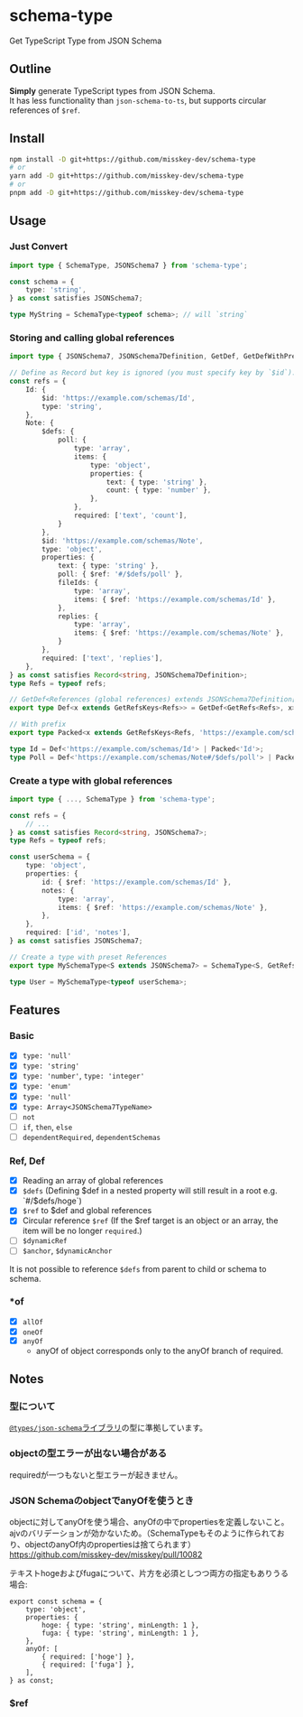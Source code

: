 # schema-type
Get TypeScript Type from JSON Schema

## Outline
**Simply** generate TypeScript types from JSON Schema.  
It has less functionality than `json-schema-to-ts`, but supports circular references of `$ref`.

## Install

```bash
npm install -D git+https://github.com/misskey-dev/schema-type
# or
yarn add -D git+https://github.com/misskey-dev/schema-type
# or
pnpm add -D git+https://github.com/misskey-dev/schema-type
```

## Usage

### Just Convert
```typescript
import type { SchemaType, JSONSchema7 } from 'schema-type';

const schema = {
	type: 'string',
} as const satisfies JSONSchema7;

type MyString = SchemaType<typeof schema>; // will `string`
```

### Storing and calling global references
```typescript
import type { JSONSchema7, JSONSchema7Definition, GetDef, GetDefWithPrefix, GetReferencesKeys, GetReferencesKeysWithPrefix } from 'schema-type';

// Define as Record but key is ignored (you must specify key by `$id`).
const refs = {
	Id: {
		$id: 'https://example.com/schemas/Id',
		type: 'string',
	},
	Note: {
		$defs: {
			poll: {
				type: 'array',
				items: {
					type: 'object',
					properties: {
						text: { type: 'string' },
						count: { type: 'number' },
					},
				},
				required: ['text', 'count'],
			}
		},
		$id: 'https://example.com/schemas/Note',
		type: 'object',
		properties: {
			text: { type: 'string' },
			poll: { $ref: '#/$defs/poll' },
			fileIds: {
				type: 'array',
				items: { $ref: 'https://example.com/schemas/Id' },
			},
			replies: {
				type: 'array',
				items: { $ref: 'https://example.com/schemas/Note' },
			}
		},
		required: ['text', 'replies'],
	},
} as const satisfies Record<string, JSONSchema7Definition>;
type Refs = typeof refs;

// GetDef<References (global references) extends JSONSchema7Definition[], Key[, Prefix]>
export type Def<x extends GetRefsKeys<Refs>> = GetDef<GetRefs<Refs>, x>;

// With prefix
export type Packed<x extends GetRefsKeys<Refs, 'https://example.com/schemas/'>> = GetDef<GetRefs<Refs>, x, 'https://example.com/schemas/'>;

type Id = Def<'https://example.com/schemas/Id'> | Packed<'Id'>;
type Poll = Def<'https://example.com/schemas/Note#/$defs/poll'> | Packed<'Note#/$defs/poll'>;
```

### Create a type with global references
```typescript
import type { ..., SchemaType } from 'schema-type';

const refs = {
	// ...
} as const satisfies Record<string, JSONSchema7>;
type Refs = typeof refs;

const userSchema = {
	type: 'object',
	properties: {
		id: { $ref: 'https://example.com/schemas/Id' },
		notes: {
			type: 'array',
			items: { $ref: 'https://example.com/schemas/Note' },
		},
	},
	required: ['id', 'notes'],
} as const satisfies JSONSchema7;

// Create a type with preset References
export type MySchemaType<S extends JSONSchema7> = SchemaType<S, GetRefs<Refs>>;

type User = MySchemaType<typeof userSchema>;
```

## Features

### Basic

- [x] `type: 'null'`
- [x] `type: 'string'`
- [x] `type: 'number'`, `type: 'integer'`
- [x] `type: 'enum'`
- [x] `type: 'null'`
- [x] `type: Array<JSONSchema7TypeName>`
- [ ] `not`
- [ ] `if`, `then`, `else`
- [ ] `dependentRequired`, `dependentSchemas`

### Ref, Def

- [x] Reading an array of global references
- [x] `$defs` (Defining $def in a nested property will still result in a root e.g. `#/$defs/hoge`)
- [x] `$ref` to $def and global references
- [x] Circular reference `$ref` (If the $ref target is an object or an array, the item will be no longer `required`.)
- [ ] `$dynamicRef`
- [ ] `$anchor`, `$dynamicAnchor`

It is not possible to reference `$defs` from parent to child or schema to schema.

### *of
- [x] `allOf`
- [x] `oneOf`
- [x] `anyOf`
  * anyOf of object corresponds only to the anyOf branch of required.

## Notes
### 型について
[`@types/json-schema`ライブラリ](https://www.npmjs.com/package/@types/json-schema)の型に準拠しています。

### objectの型エラーが出ない場合がある
requiredが一つもないと型エラーが起きません。

### JSON SchemaのobjectでanyOfを使うとき
objectに対してanyOfを使う場合、anyOfの中でpropertiesを定義しないこと。  
ajvのバリデーションが効かないため。（SchemaTypeもそのように作られており、objectのanyOf内のpropertiesは捨てられます）  
https://github.com/misskey-dev/misskey/pull/10082

テキストhogeおよびfugaについて、片方を必須としつつ両方の指定もありうる場合:

```
export const schema = {
	type: 'object',
	properties: {
		hoge: { type: 'string', minLength: 1 },
		fuga: { type: 'string', minLength: 1 },
	},
	anyOf: [
		{ required: ['hoge'] },
		{ required: ['fuga'] },
	],
} as const;
```

### $ref
